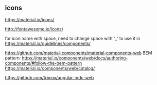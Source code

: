 
## icons
https://material.io/icons/

http://fontawesome.io/icons/

for icon name with space, need to change space with '_' to use it in <mat-icon>
https://material.io/guidelines/components/

https://github.com/material-components/material-components-web
BEM pattern: https://material.io/components/web/docs/authoring-components/#follow-the-bem-pattern
https://material.io/components/web/catalog/

https://github.com/trimox/angular-mdc-web
